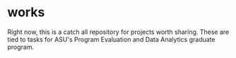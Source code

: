 # works
Right now, this is a catch all repository for projects worth sharing. These are tied to tasks for ASU's Program Evaluation and Data Analytics graduate program.
